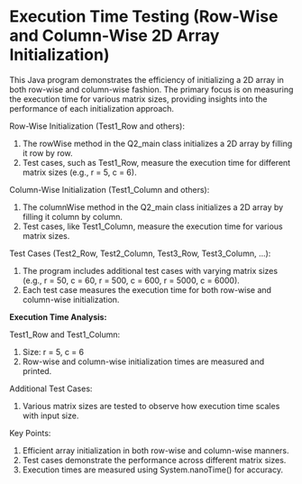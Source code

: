 # Execution Time Testing (Row-Wise and Column-Wise 2D Array Initialization)

This Java program demonstrates the efficiency of initializing a 2D array in both row-wise and column-wise fashion. The primary focus is on measuring the execution time for various matrix sizes, providing insights into the performance of each initialization approach.

Row-Wise Initialization (Test1_Row and others):
1) The rowWise method in the Q2_main class initializes a 2D array by filling it row by row.
2) Test cases, such as Test1_Row, measure the execution time for different matrix sizes (e.g., r = 5, c = 6).

Column-Wise Initialization (Test1_Column and others):
1) The columnWise method in the Q2_main class initializes a 2D array by filling it column by column.
2) Test cases, like Test1_Column, measure the execution time for various matrix sizes.

Test Cases (Test2_Row, Test2_Column, Test3_Row, Test3_Column, ...):
1) The program includes additional test cases with varying matrix sizes (e.g., r = 50, c = 60, r = 500, c = 600, r = 5000, c = 6000).
2) Each test case measures the execution time for both row-wise and column-wise initialization.

**Execution Time Analysis:**

Test1_Row and Test1_Column:
1) Size: r = 5, c = 6
2) Row-wise and column-wise initialization times are measured and printed.

Additional Test Cases:

1) Various matrix sizes are tested to observe how execution time scales with input size.

Key Points:
1) Efficient array initialization in both row-wise and column-wise manners.
2) Test cases demonstrate the performance across different matrix sizes.
3) Execution times are measured using System.nanoTime() for accuracy.
